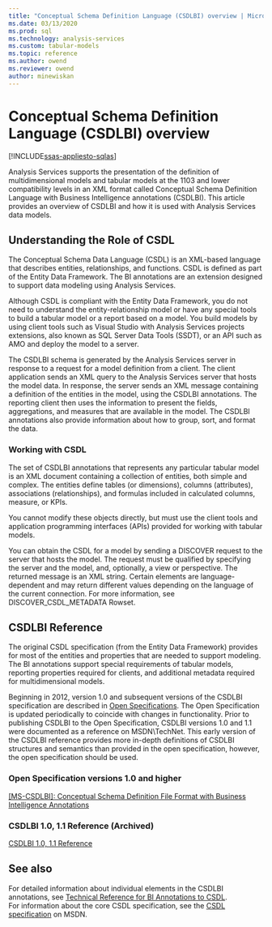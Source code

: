 ```yaml
---
title: "Conceptual Schema Definition Language (CSDLBI) overview | Microsoft Docs"
ms.date: 03/13/2020
ms.prod: sql
ms.technology: analysis-services
ms.custom: tabular-models
ms.topic: reference
ms.author: owend
ms.reviewer: owend
author: minewiskan
---
```

# Conceptual Schema Definition Language (CSDLBI) overview

[!INCLUDE[ssas-appliesto-sqlas](../includes/ssas-appliesto-sqlas.md)]

  Analysis Services supports the presentation of the definition of multidimensional models and tabular models at the 1103 and lower compatibility levels in an XML format called Conceptual Schema Definition Language with Business Intelligence annotations (CSDLBI). This article provides an overview of CSDLBI and how it is used with Analysis Services data models.  
  
## Understanding the Role of CSDL

 The Conceptual Schema Data Language (CSDL) is an XML-based language that describes entities, relationships, and functions. CSDL is defined as part of the Entity Data Framework. The BI annotations are an extension designed to support data modeling using Analysis Services.  
  
 Although CSDL is compliant with the Entity Data Framework, you do not need to understand the entity-relationship model or have any special tools to build a tabular model or a report based on a model. You build models by using client tools such as Visual Studio with Analysis Services projects extensions, also known as SQL Server Data Tools (SSDT), or an API such as AMO and deploy the model to a server.  
  
 The CSDLBI schema is generated by the Analysis Services server in response to a request for a model definition from a client. The client application sends an XML query to the Analysis Services server that hosts the model data. In response, the server sends an XML message containing a definition of the entities in the model, using the CSDLBI annotations. The reporting client then uses the information to present the fields, aggregations, and measures that are available in the model. The CSDLBI annotations also provide information about how to group, sort, and format the data.  
 
### Working with CSDL

 The set of CSDLBI annotations that represents any particular tabular model is an XML document containing a collection of entities, both simple and complex. The entities define tables (or dimensions), columns (attributes), associations (relationships), and formulas included in calculated columns, measure, or KPIs.  
  
 You cannot modify these objects directly, but must use the client tools and application programming interfaces (APIs) provided for working with tabular models.  
  
 You can obtain the CSDL for a model by sending a DISCOVER request to the server that hosts the model. The request must be qualified by specifying the server and the model, and, optionally, a view or perspective. The returned message is an XML string. Certain elements are language-dependent and may return different values depending on the language of the current connection. For more information, see DISCOVER_CSDL_METADATA Rowset.  
  
## CSDLBI Reference

 The original CSDL specification (from the Entity Data Framework) provides for most of the entities and properties that are needed to support modeling. The BI annotations support special requirements of tabular models, reporting properties required for clients, and additional metadata required for multidimensional models. 

Beginning in 2012, version 1.0 and subsequent versions of the CSDLBI specification are described in [Open Specifications](https://docs.microsoft.com/openspecs/main/ms-openspeclp/). The Open Specification is updated periodically to coincide with changes in functionality. Prior to publishing CSDLBI to the Open Specification, CSDLBI versions 1.0 and 1.1 were documented as a reference on MSDN\TechNet. This early version of the CSDLBI reference provides more in-depth definitions of CSDLBI structures and semantics than provided in the open specification, however, the open specification should be used.

### Open Specification versions 1.0 and higher

[[MS-CSDLBI]: Conceptual Schema Definition File Format with Business Intelligence Annotations](https://docs.microsoft.com/openspecs/sql_data_portability/ms-csdlbi/)


### CSDLBI 1.0, 1.1 Reference (Archived)

[CSDLBI 1.0, 1.1 Reference](csdl-annotations-for-business-intelligence-csdlbi.md)

## See also

 For detailed information about individual elements in the CSDLBI annotations, see [Technical Reference for BI Annotations to CSDL](technical-reference-for-bi-annotations-to-csdl.md).  
 For information about the core CSDL specification, see the [CSDL specification](https://go.microsoft.com/fwlink/?LinkId=205855) on MSDN.  
  
